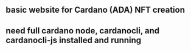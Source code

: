 ## basic website for Cardano (ADA) NFT creation

## need full cardano node, cardanocli, and cardanocli-js installed and running